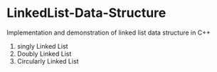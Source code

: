 # LinkedList-Data-Structure

Implementation and demonstration of linked list data structure in C++

1. singly Linked List
2. Doubly Linked List
3. Circularly Linked List
